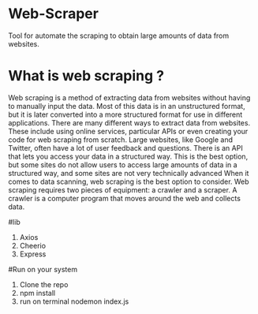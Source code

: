 # Web-Scraper
Tool for automate the scraping to obtain large amounts of data from websites.

# What is web scraping ?
Web scraping is a method of extracting data from websites without having to manually input the data. Most of this data is in an unstructured format, but it is later converted into a more structured format for use in different applications. There are many different ways to extract data from websites. These include using online services, particular APIs or even creating your code for web scraping from scratch. Large websites, like Google and Twitter, often have a lot of user feedback and questions. There is an API that lets you access your data in a structured way. This is the best option, but some sites do not allow users to access large amounts of data in a structured way, and some sites are not very technically advanced When it comes to data scanning, web scraping is the best option to consider. Web scraping requires two pieces of equipment: a crawler and a scraper. A crawler is a computer program that moves around the web and collects data.

#lib
1. Axios 
2. Cheerio
3. Express

#Run on your system 
1. Clone the repo
2. npm install
3. run on terminal nodemon index.js 
